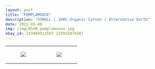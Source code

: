 ```yaml
---
layout: post
title: "POMPLAMOOSE"
description: "XSMALL | 100% Organic Cotton | Alternative Earth"
date: 2021-03-08
img: /img/0548-pomplamoose.jpg
ebay_id: 233989913597 233925078381
---
```




<table style="width:100%;"><tr><td style="vertical-align:top;">
      <figure class="tmblr-full" data-orig-height="2048" data-orig-width="1365" data-orig-src="https://concertshirts.netlify.app/shirts/0548/0548-01.jpg"><img src="https://64.media.tumblr.com/8ae01c57ec76ac22ceaadccc69582fb0/1b2c3d9dc7150e6c-49/s540x810/a7bdfc64fa251f3b712f5166e5b3b6615e3fbd4c.jpg" data-orig-height="2048" data-orig-width="1365" data-orig-src="https://concertshirts.netlify.app/shirts/0548/0548-01.jpg"/></figure></td>
    <td style="vertical-align:top;">
      <figure class="tmblr-full" data-orig-height="2048" data-orig-width="1365" data-orig-src="https://concertshirts.netlify.app/shirts/0548/0548-02.jpg"><img src="https://64.media.tumblr.com/7cd3122f4e4d92fc3bcff209bb550d13/1b2c3d9dc7150e6c-8e/s540x810/50b2938b4fe9fc00d56a18c85d16f2ad06433574.jpg" data-orig-height="2048" data-orig-width="1365" data-orig-src="https://concertshirts.netlify.app/shirts/0548/0548-02.jpg"/></figure></td>
  </tr></table>
